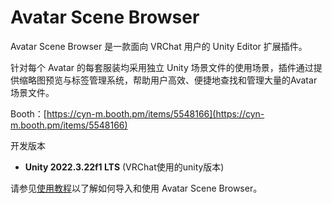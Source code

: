 # Avatar Scene Browser

Avatar Scene Browser 是一款面向 VRChat 用户的 Unity Editor 扩展插件。

针对每个 Avatar 的每套服装均采用独立 Unity 场景文件的使用场景，插件通过提供缩略图预览与标签管理系统，帮助用户高效、便捷地查找和管理大量的Avatar场景文件。

Booth：[https://cyn-m.booth.pm/items/5548166](https://cyn-m.booth.pm/items/5548166)

开发版本

- **Unity 2022.3.22f1 LTS** (VRChat使用的unity版本)

请参见[使用教程](./tutorial.md)以了解如何导入和使用 Avatar Scene Browser。

